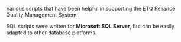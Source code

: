 Various scripts that have been helpful in supporting the ETQ Reliance Quality Management System.

SQL scripts were written for **Microsoft SQL Server**, but can be easily adapted to other database platforms.
